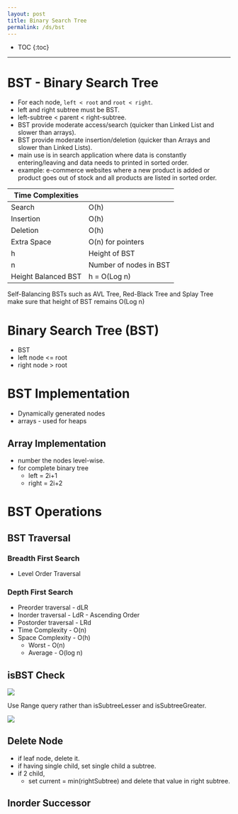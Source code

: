```yaml
---
layout: post
title: Binary Search Tree
permalink: /ds/bst
---
```


- TOC
{:toc}

---

# BST - Binary Search Tree
- For each node, `left < root` and  `root < right`.
- left and right subtree must be BST.
- left-subtree < parent < right-subtree. 
- BST provide moderate access/search (quicker than Linked List and slower than arrays).
- BST provide moderate insertion/deletion (quicker than Arrays and slower than Linked Lists).
- main use is in search application where data is constantly entering/leaving and data needs to printed in sorted order.
- example: e-commerce websites where a new product is added or product goes out of stock and all products are listed in sorted order.

|Time Complexities||
|---|---|
|Search     |  O(h)
|Insertion  | O(h)
|Deletion   | O(h)
|Extra Space| O(n) for pointers
|h          | Height of BST
|n          | Number of nodes in BST
|Height Balanced BST| h = O(Log n)| 

Self-Balancing BSTs such as AVL Tree, Red-Black Tree and Splay Tree make sure that height of BST remains O(Log n)

# Binary Search Tree (BST)
- BST
- left node <= root
- right node > root

# BST Implementation
- Dynamically generated nodes
- arrays - used for heaps

## Array Implementation
- number the nodes level-wise.
- for complete binary tree
  - left = 2i+1
  - right = 2i+2

# BST Operations


## BST Traversal

### Breadth First Search
- Level Order Traversal

### Depth First Search
- Preorder traversal - dLR
- Inorder traversal - LdR - Ascending Order
- Postorder traversal - LRd
- Time Complexity - O(n)
- Space Complexity - O(h)
  - Worst - O(n)
  - Average - O(log n)

## isBST Check

![](./images/tree/isBST.png)

Use Range query rather than isSubtreeLesser and isSubtreeGreater.

![](./images/tree/isBST-range-query.png)

## Delete Node

- if leaf node, delete it.
- if having single child, set single child a subtree.
- if 2 child,
  - set current = min(rightSubtree) and delete that value in right subtree.

## Inorder Successor